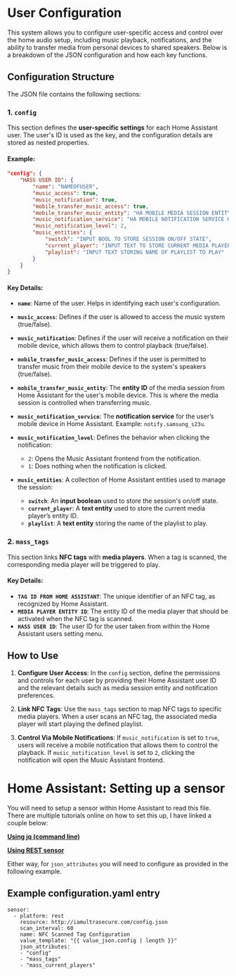 # User Configuration

This system allows you to configure user-specific access and control over the home audio setup, including music playback, notifications, and the ability to transfer media from personal devices to shared speakers. Below is a breakdown of the JSON configuration and how each key functions.

## Configuration Structure

The JSON file contains the following sections:

### 1. `config`
This section defines the **user-specific settings** for each Home Assistant user. The user's ID is used as the key, and the configuration details are stored as nested properties.

#### Example:
```json
"config": {
    "HASS USER ID": {
        "name": "NAMEOFUSER",
        "music_access": true,
        "music_notification": true,
        "mobile_transfer_music_access": true,
        "mobile_transfer_music_entity": "HA MOBILE MEDIA SESSION ENTITY ID HERE",
        "music_notification_service": "HA MOBILE NOTIFICATION SERVICE HERE",
        "music_notification_level": 2,
        "music_entities": {
            "switch": "INPUT BOOL TO STORE SESSION ON/OFF STATE",
            "current_player": "INPUT TEXT TO STORE CURRENT MEDIA PLAYER ENTITY ID",
            "playlist": "INPUT TEXT STORING NAME OF PLAYLIST TO PLAY"
        }
    }
}
```

#### Key Details:

- **`name`**: Name of the user. Helps in identifying each user's configuration.
  
- **`music_access`**: Defines if the user is allowed to access the music system (true/false).
  
- **`music_notification`**: Defines if the user will receive a notification on their mobile device, which allows them to control playback (true/false).
  
- **`mobile_transfer_music_access`**: Defines if the user is permitted to transfer music from their mobile device to the system's speakers (true/false).
  
- **`mobile_transfer_music_entity`**: The **entity ID** of the media session from Home Assistant for the user's mobile device. This is where the media session is controlled when transferring music.

- **`music_notification_service`**: The **notification service** for the user’s mobile device in Home Assistant. Example: `notify.samsung_s23u`.

- **`music_notification_level`**: Defines the behavior when clicking the notification:
  - `2`: Opens the Music Assistant frontend from the notification.
  - `1`: Does nothing when the notification is clicked.

- **`music_entities`**: A collection of Home Assistant entities used to manage the session:
  - **`switch`**: An **input boolean** used to store the session's on/off state.
  - **`current_player`**: A **text entity** used to store the current media player’s entity ID.
  - **`playlist`**: A **text entity** storing the name of the playlist to play.

### 2. `mass_tags`
This section links **NFC tags** with **media players**. When a tag is scanned, the corresponding media player will be triggered to play.

#### Key Details:

- **`TAG ID FROM HOME ASSISTANT`**: The unique identifier of an NFC tag, as recognized by Home Assistant.
- **`MEDIA PLAYER ENTITY ID`**: The entity ID of the media player that should be activated when the NFC tag is scanned.
- **`HASS USER ID`**: The user ID for the user taken from within the Home Assistant users setting menu.

## How to Use

1. **Configure User Access**: In the `config` section, define the permissions and controls for each user by providing their Home Assistant user ID and the relevant details such as media session entity and notification preferences.
   
2. **Link NFC Tags**: Use the `mass_tags` section to map NFC tags to specific media players. When a user scans an NFC tag, the associated media player will start playing the defined playlist.

3. **Control Via Mobile Notifications**: If `music_notification` is set to `true`, users will receive a mobile notification that allows them to control the playback. If `music_notification_level` is set to `2`, clicking the notification will open the Music Assistant frontend.

# Home Assistant: Setting up a sensor

You will need to setup a sensor within Home Assistant to read this file. There are multiple tutorials online on how to set this up, I have linked a couple below:

[**Using jq (command line)**](https://www.petekeen.net/static-json-in-home-assistant/)

[**Using REST sensor**](https://community.home-assistant.io/t/how-do-i-get-a-local-json-file-to-load-using-rest-or-file/635033)

Either way, for `json_attributes` you will need to configure as provided in the following example.

## Example configuration.yaml entry

```
sensor:
  - platform: rest
    resource: http://iamultrasecure.com/config.json
    scan_interval: 60
    name: NFC Scanned Tag Configuration
    value_template: "{{ value_json.config | length }}"
    json_attributes:
    - "config"
    - "mass_tags"
    - "mass_current_players"
```
